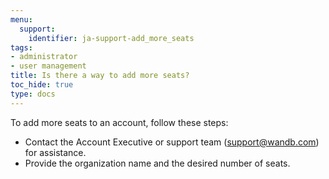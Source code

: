 ```yaml
---
menu:
  support:
    identifier: ja-support-add_more_seats
tags:
- administrator
- user management
title: Is there a way to add more seats?
toc_hide: true
type: docs
---
```


To add more seats to an account, follow these steps:

- Contact the Account Executive or support team (support@wandb.com) for assistance.
- Provide the organization name and the desired number of seats.